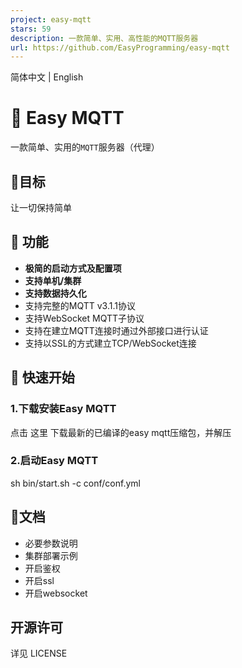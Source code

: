 ```yaml
---
project: easy-mqtt
stars: 59
description: 一款简单、实用、高性能的MQTT服务器
url: https://github.com/EasyProgramming/easy-mqtt
---
```


简体中文 | English

💎 Easy MQTT
============

一款简单、实用的`MQTT`服务器（代理）

🎯目标
----

让一切保持简单

💪 功能
-----

-   **极简的启动方式及配置项**
-   **支持单机/集群**
-   **支持数据持久化**
-   支持完整的MQTT v3.1.1协议
-   支持WebSocket MQTT子协议
-   支持在建立MQTT连接时通过外部接口进行认证
-   支持以SSL的方式建立TCP/WebSocket连接

🚀 快速开始
-------

### 1.下载安装Easy MQTT

点击 这里 下载最新的已编译的easy mqtt压缩包，并解压

### 2.启动Easy MQTT

sh bin/start.sh -c conf/conf.yml

📖文档
----

-   必要参数说明
-   集群部署示例
-   开启鉴权
-   开启ssl
-   开启websocket

开源许可
----

详见 LICENSE
